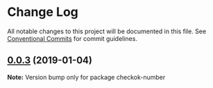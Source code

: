 # Change Log

All notable changes to this project will be documented in this file.
See [Conventional Commits](https://conventionalcommits.org) for commit guidelines.

## [0.0.3](https://github.com/forsigner/checkok/compare/checkok-number@0.0.2...checkok-number@0.0.3) (2019-01-04)

**Note:** Version bump only for package checkok-number

